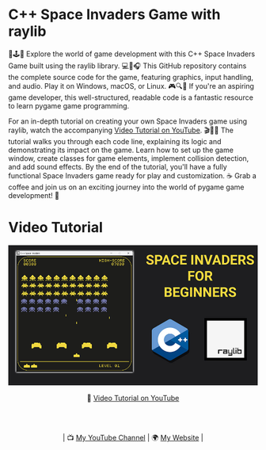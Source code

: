 # C++ Space Invaders Game with raylib

🚀🕹️🐍 Explore the world of game development with this C++ Space Invaders Game built using the raylib library. 💻🎨🎧 This GitHub repository contains the complete source code for the game, featuring graphics, input handling, and audio. Play it on Windows, macOS, or Linux. 🎮🔍📖 If you're an aspiring game developer, this well-structured, readable code is a fantastic resource to learn pygame game programming.

For an in-depth tutorial on creating your own Space Invaders game using raylib, watch the accompanying <a href="https://youtu.be/TGo3Oxdpr5o">Video Tutorial on YouTube</a>. 🎬👨‍💻 The tutorial walks you through each code line, explaining its logic and demonstrating its impact on the game. Learn how to set up the game window, create classes for game elements, implement collision detection, and add sound effects. By the end of the tutorial, you'll have a fully functional Space Invaders game ready for play and customization. ☕ Grab a coffee and join us on an exciting journey into the world of pygame game development! 🌌

# Video Tutorial
<p align="center">
  <img src="preview.jpg" alt="" width="960">
</p>
<p align="center">
🎥 <a href="https://youtu.be/TGo3Oxdpr5o">Video Tutorial on YouTube</a>
</p>
<br>
<br>
<p align="center">
| 📺 <a href="https://www.youtube.com/channel/UC3ivOTE5EgpmF2DHLBmWIWg">My YouTube Channel</a>
| 🌍 <a href="https://www.programmingwithnick.com">My Website</a> | <br>
</p>
